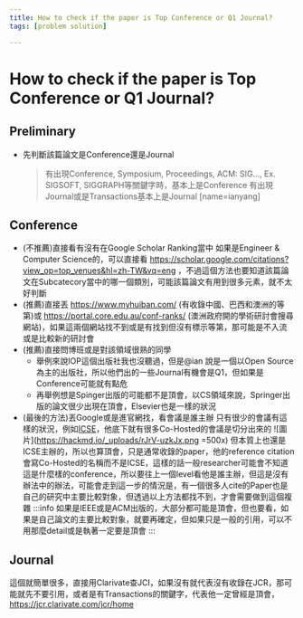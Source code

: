 ```yaml
---
title: How to check if the paper is Top Conference or Q1 Journal?
tags: [problem solution]

---
```


# How to check if the paper is Top Conference or Q1 Journal?
## Preliminary
* 先判斷該篇論文是Conference還是Journal
    > 有出現Conference, Symposium, Proceedings, ACM: SIG…, Ex. SIGSOFT, SIGGRAPH等關鍵字時，基本上是Conference
    > 有出現Journal或是Transactions基本上是Journal
    > [name=ianyang]
## Conference
* (不推薦)直接看有沒有在Google Scholar Ranking當中
    如果是Engineer & Computer Science的，可以直接看 https://scholar.google.com/citations?view_op=top_venues&hl=zh-TW&vq=eng ，不過這個方法也要知道該篇論文在Subcatecory當中的哪一個類別，可能該篇論文有用到很多元素，就不太好判斷
* (推薦)直接丟 https://www.myhuiban.com/ (有收錄中國、巴西和澳洲的等第)或 https://portal.core.edu.au/conf-ranks/ (澳洲政府開的學術研討會搜尋網站)，如果這兩個網站找不到或是有找到但沒有標示等第，那可能是不入流或是比較新的研討會
* (推薦)直接問博班或是對該領域很熟的同學
    * 舉例來說IOP這個出版社我也沒聽過，但是@ian 說是一個以Open Source為主的出版社，所以他們出的一些Journal有機會是Q1，但如果是Conference可能就有點危
    * 再舉例想是Spinger出版的可能都不是頂會，以CS領域來說，Springer出版的論文很少出現在頂會，Elsevier也是一樣的狀況
* (最後的方法)丟Google或是進官網找，看會議是誰主辦
    只有很少的會議有這樣的狀況，例如[ICSE](https://conf.researchr.org/home/icse-2025)，他底下就有很多Co-Hosted的會議是切分出來的
    ![圖片](https://hackmd.io/_uploads/rJrV-uzkJx.png =500x)
    但本質上也還是ICSE主辦的，所以也算頂會，只是通常收錄的paper，他的reference citation會寫Co-Hosted的名稱而不是ICSE，這樣的話一般researcher可能會不知道這是什麼樣的conference，所以要往上一個level看他是誰主辦，但這是沒有辦法中的辦法，可能會走到這一步的情況是，有一個很多人cite的Paper也是自己的研究中主要比較對象，但透過以上方法都找不到，才會需要做到這個複雜
:::info
如果是IEEE或是ACM出版的，大部分都可能是頂會，但也要看，如果是自己論文的主要比較對象，就要再確定，但如果只是一般的引用，可以不用那麼detail或是執著一定要是頂會
:::
## Journal
這個就簡單很多，直接用Clarivate查JCI，如果沒有就代表沒有收錄在JCR，那可能就先不要引用，或者是有Transactions的關鍵字，代表他一定曾經是頂會，https://jcr.clarivate.com/jcr/home
